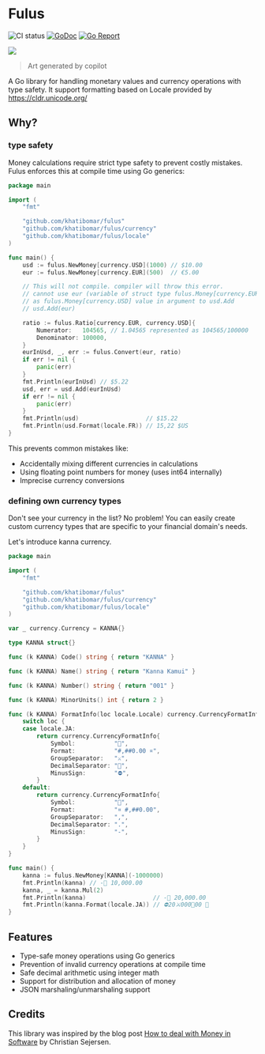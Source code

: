 # Fulus

![CI status](https://github.com/khatibomar/fulus/actions/workflows/main.yml/badge.svg)
[![GoDoc](https://godoc.org/github.com/khatibomar/fulus?status.png)](http://godoc.org/github.com/khatibomar/fulus)
[![Go Report](https://goreportcard.com/badge/github.com/khatibomar/fulus)](https://goreportcard.com/report/github.com/khatibomar/fulus)

<img src="https://github.com/user-attachments/assets/2b058650-0966-40e3-b629-fa6c3512bd46"/>

> Art generated by copilot

A Go library for handling monetary values and currency operations with type safety.
It support formatting based on Locale provided by https://cldr.unicode.org/

## Why?

### type safety

Money calculations require strict type safety to prevent costly mistakes. Fulus enforces this at compile time using Go generics:

```go
package main

import (
	"fmt"

	"github.com/khatibomar/fulus"
	"github.com/khatibomar/fulus/currency"
	"github.com/khatibomar/fulus/locale"
)

func main() {
	usd := fulus.NewMoney[currency.USD](1000) // $10.00
	eur := fulus.NewMoney[currency.EUR](500)  // €5.00

	// This will not compile. compiler will throw this error.
	// cannot use eur (variable of struct type fulus.Money[currency.EUR])
	// as fulus.Money[currency.USD] value in argument to usd.Add
	// usd.Add(eur)

	ratio := fulus.Ratio[currency.EUR, currency.USD]{
		Numerator:   104565, // 1.04565 represented as 104565/100000
		Denominator: 100000,
	}
	eurInUsd, _, err := fulus.Convert(eur, ratio)
	if err != nil {
		panic(err)
	}
	fmt.Println(eurInUsd) // $5.22
	usd, err = usd.Add(eurInUsd)
	if err != nil {
		panic(err)
	}
	fmt.Println(usd)                   // $15.22
	fmt.Println(usd.Format(locale.FR)) // 15,22 $US
}
```

This prevents common mistakes like:
- Accidentally mixing different currencies in calculations
- Using floating point numbers for money (uses int64 internally)
- Imprecise currency conversions

### defining own currency types

Don't see your currency in the list? No problem! You can easily create custom currency types that are specific to your financial domain's needs.

Let's introduce kanna currency.

```go
package main

import (
	"fmt"

	"github.com/khatibomar/fulus"
	"github.com/khatibomar/fulus/currency"
	"github.com/khatibomar/fulus/locale"
)

var _ currency.Currency = KANNA{}

type KANNA struct{}

func (k KANNA) Code() string { return "KANNA" }

func (k KANNA) Name() string { return "Kanna Kamui" }

func (k KANNA) Number() string { return "001" }

func (k KANNA) MinorUnits() int { return 2 }

func (k KANNA) FormatInfo(loc locale.Locale) currency.CurrencyFormatInfo {
	switch loc {
	case locale.JA:
		return currency.CurrencyFormatInfo{
			Symbol:           "🐲",
			Format:           "#,##0.00 ¤",
			GroupSeparator:   "⚔︎",
			DecimalSeparator: "🦖",
			MinusSign:        "⛔",
		}
	default:
		return currency.CurrencyFormatInfo{
			Symbol:           "🐉",
			Format:           "¤ #,##0.00",
			GroupSeparator:   ",",
			DecimalSeparator: ".",
			MinusSign:        "-",
		}
	}
}

func main() {
	kanna := fulus.NewMoney[KANNA](-1000000)
	fmt.Println(kanna) // -🐉 10,000.00
	kanna, _ = kanna.Mul(2)
	fmt.Println(kanna)                   // -🐉 20,000.00
	fmt.Println(kanna.Format(locale.JA)) // ⛔20⚔︎000🦖00 🐲
}
```

## Features

- Type-safe money operations using Go generics
- Prevention of invalid currency operations at compile time
- Safe decimal arithmetic using integer math
- Support for distribution and allocation of money
- JSON marshaling/unmarshaling support

## Credits

This library was inspired by the blog post [How to deal with Money in Software](https://cs-syd.eu/posts/2022-08-22-how-to-deal-with-money-in-software) by Christian Sejersen.
